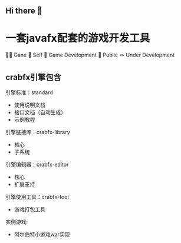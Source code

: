## Hi there 👋

# 一套javafx配套的游戏开发工具
🙋‍♀️ Gane
🌈 Self
🍿 Game Development
🧙 Public
🪢 Under Development

## crabfx引擎包含

引擎标准：standard
- 使用说明文档
- 接口文档（自动生成）
- 示例教程

引擎链接库：crabfx-library
- 核心
- 子系统

引擎编辑器：crabfx-editor
- 核心
- 扩展支持

引擎使用工具：crabfx-tool
- 游戏打包工具

实例游戏:
- 阿尔伯特小游戏war实现
